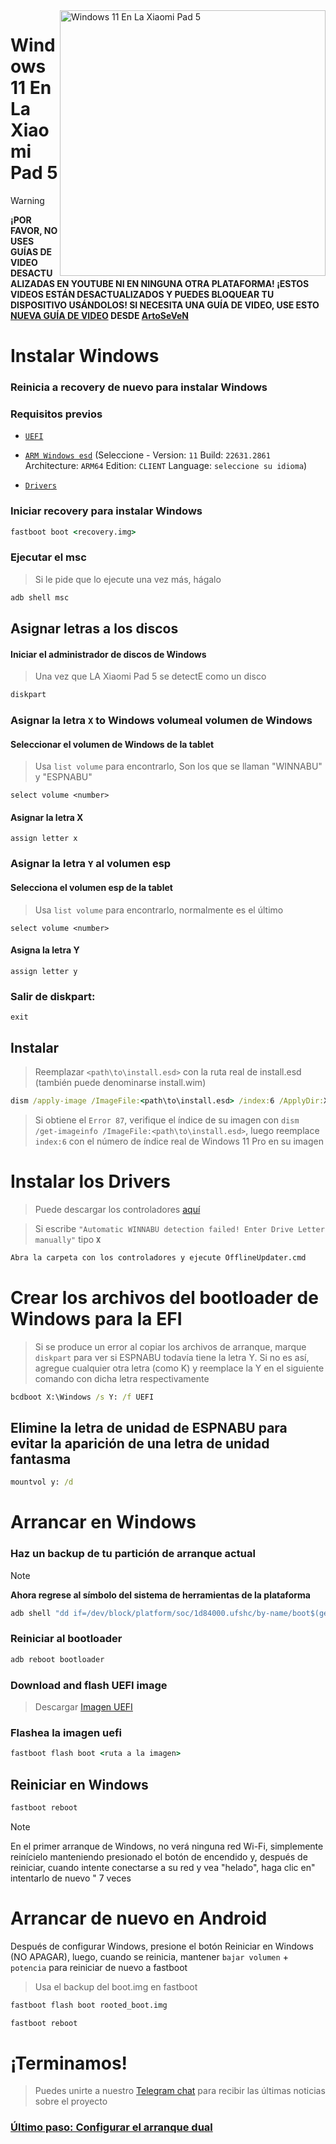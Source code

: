 <img align="right" src="https://raw.githubusercontent.com/erdilS/Port-Windows-11-Xiaomi-Pad-5/main/nabu.png" width="425" alt="Windows 11 En La Xiaomi Pad 5">

# Windows 11 En La Xiaomi Pad 5

> [!WARNING]
> **¡POR FAVOR, NO USES GUÍAS DE VIDEO DESACTUALIZADAS EN YOUTUBE NI EN NINGUNA OTRA PLATAFORMA! ¡ESTOS VIDEOS ESTÁN DESACTUALIZADOS Y PUEDES BLOQUEAR TU DISPOSITIVO USÁNDOLOS! SI NECESITA UNA GUÍA DE VIDEO, USE ESTO [NUEVA GUÍA DE VIDEO](https://youtu.be/BbgTbTGbXYg) DESDE [ArtoSeVeN](https://www.youtube.com/channel/UCYjwfxlYlJ7Nnzv01oszQvA)**

# Instalar Windows

### Reinicia a recovery de nuevo para instalar Windows

### Requisitos previos
  
- [```UEFI```](https://github.com/erdilS/Port-Windows-11-Xiaomi-Pad-5/releases/download/UEFI/uefi-v3.img)

- [```ARM Windows esd```](https://worproject.com/esd) (Seleccione - Version:  ```11``` Build:  ```22631.2861``` Architecture:  ```ARM64``` Edition:  ```CLIENT``` Language:  ```seleccione su idioma```)
  
- [```Drivers```](https://github.com/map220v/MiPad5-Drivers/releases/latest)


### Iniciar recovery para instalar Windows
```cmd
fastboot boot <recovery.img>
```


### Ejecutar el msc 
> Si le pide que lo ejecute una vez más, hágalo

```cmd
adb shell msc
```

## Asignar letras a los discos
  

#### Iniciar el administrador de discos de Windows

> Una vez que LA Xiaomi Pad 5 se detectE como un disco

```cmd
diskpart
```


### Asignar la letra `X` to Windows volumeal volumen de Windows

#### Seleccionar el volumen de Windows de la tablet
> Usa `list volume` para encontrarlo, Son los que se llaman "WINNABU" y "ESPNABU"

```diskpart
select volume <number>
```

#### Asignar la letra X
```diskpart
assign letter x
```

### Asignar la letra `Y` al volumen esp

#### Selecciona el volumen esp de la tablet
> Usa `list volume` para encontrarlo, normalmente es el último

```diskpart
select volume <number>
```

#### Asigna la letra Y

```diskpart
assign letter y
```

### Salir de diskpart:
```diskpart
exit
```

## Instalar
> Reemplazar `<path\to\install.esd>` con la ruta real de install.esd (también puede denominarse install.wim) 

```cmd
dism /apply-image /ImageFile:<path\to\install.esd> /index:6 /ApplyDir:X:\
```

> Si obtiene el `Error 87`, verifique el índice de su imagen con `dism /get-imageinfo /ImageFile:<path\to\install.esd>`, luego reemplace `index:6` con el número de índice real de Windows 11 Pro en su imagen 




# Instalar los Drivers

> Puede descargar los controladores [aquí](https://github.com/map220v/MiPad5-Drivers/releases/latest)

> Si escribe `"Automatic WINNABU detection failed! Enter Drive Letter manually"` tipo **`X`**


```cmd
Abra la carpeta con los controladores y ejecute OfflineUpdater.cmd
```  

# Crear los archivos del bootloader de Windows para la EFI 

> Si se produce un error al copiar los archivos de arranque, marque `diskpart` para ver si ESPNABU todavía tiene la letra Y. Si no es así, agregue cualquier otra letra (como K) y reemplace la Y en el siguiente comando con dicha letra respectivamente
```cmd
bcdboot X:\Windows /s Y: /f UEFI
```

## Elimine la letra de unidad de ESPNABU para evitar la aparición de una letra de unidad fantasma

```cmd
mountvol y: /d
```
  

# Arrancar en Windows

### Haz un backup de tu partición de arranque actual
> [!NOTE]
> **Ahora regrese al símbolo del sistema de herramientas de la plataforma**

```cmd
adb shell "dd if=/dev/block/platform/soc/1d84000.ufshc/by-name/boot$(getprop ro.boot.slot_suffix) of=/tmp/rooted_boot.img" && adb pull /tmp/rooted_boot.img
```

### Reiniciar al bootloader

```cmd
adb reboot bootloader
```
### Download and flash UEFI image
>Descargar [Imagen UEFI](https://github.com/erdilS/Port-Windows-11-Xiaomi-Pad-5/releases/download/UEFI/uefi-v3.img)
### Flashea la imagen uefi 

```cmd
fastboot flash boot <ruta a la imagen>
```
## Reiniciar en Windows
```cmd
fastboot reboot
```

> [!NOTE]
> En el primer arranque de Windows, no verá ninguna red Wi-Fi, simplemente reinícielo manteniendo presionado el botón de encendido y, después de reiniciar, cuando intente conectarse a su red y vea "helado", haga clic en" intentarlo de nuevo " 7 veces

# Arrancar de nuevo en Android
Después de configurar Windows, presione el botón Reiniciar en Windows (NO APAGAR), luego, cuando se reinicia, mantener `bajar volumen` + `potencia` para reiniciar de nuevo a fastboot
> Usa el backup del boot.img en fastboot

```cmd
fastboot flash boot rooted_boot.img
```

```cmd
fastboot reboot
```
# ¡Terminamos!
> Puedes unirte a nuestro [Telegram chat](https://t.me/nabuwoa) para recibir las últimas noticias sobre el proyecto
### [Último paso: Configurar el arranque dual](dualboot-es.md)
